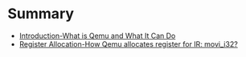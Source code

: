 # Summary

* [Introduction-What is Qemu and What It Can Do](chap1.1-what's_qemu_and_what_it_can_do.md)
* [Register Allocation-How Qemu allocates register for IR: movi_i32?](chap2.1-How_Qemu-Allocate_Register_for_IR-movi-i32)